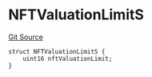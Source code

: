 # NFTValuationLimitS
[Git Source](https://github.com/thrackle-io/tron/blob/de69f371f7fd94a0b22f5a213d7ab3968548d9bf/src/client/token/handler/diamond/RuleStorage.sol)


```solidity
struct NFTValuationLimitS {
    uint16 nftValuationLimit;
}
```

